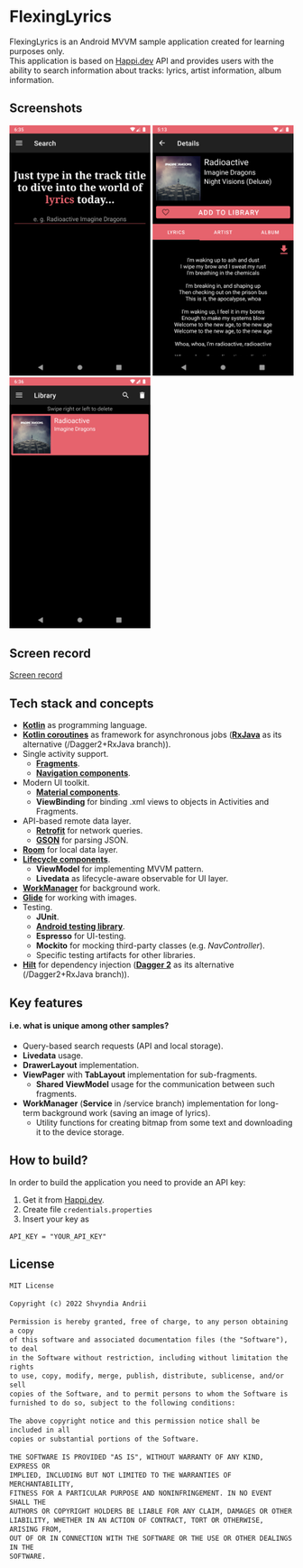 # FlexingLyrics
FlexingLyrics is an Android MVVM sample application created for learning purposes only.\
This application is based on [Happi.dev](https://happi.dev/) API and provides users with the ability to search information about tracks: lyrics, artist information, album information.

## Screenshots
<p float="left">
  <img src="assets/screen1.png" width=250/>
  <img src="assets/screen2.png" width=250/> 
  <img src="assets/screen3.png" width=250/>
</p>

## Screen record
[Screen record](https://user-images.githubusercontent.com/43935139/160253647-8c365434-017a-40cc-9fd0-a8b3f084e5bd.mp4)

## Tech stack and concepts
* **[Kotlin](https://kotlinlang.org/)** as programming language.
* **[Kotlin coroutines](https://kotlin.github.io/kotlinx.coroutines/kotlinx-coroutines-core/)** as framework for asynchronous jobs (**[RxJava](https://github.com/ReactiveX/RxJava)** as its alternative (/Dagger2+RxJava branch)).
* Single activity support.
  * **[Fragments](https://developer.android.com/jetpack/androidx/releases/fragment)**.
  * **[Navigation components](https://developer.android.com/jetpack/androidx/releases/navigation)**.
* Modern UI toolkit.
  * **[Material components](https://material.io/develop/android)**.
  * **ViewBinding** for binding .xml views to objects in Activities and Fragments.
* API-based remote data layer.
  * **[Retrofit](https://square.github.io/retrofit/)** for network queries.
  * **[GSON](https://github.com/google/gson)** for parsing JSON.
* **[Room](https://developer.android.com/jetpack/androidx/releases/room)** for local data layer.
* **[Lifecycle components](https://developer.android.com/jetpack/androidx/releases/lifecycle)**.
  * **ViewModel** for implementing MVVM pattern.
  * **Livedata** as lifecycle-aware observable for UI layer.
* **[WorkManager](https://developer.android.com/reference/androidx/work/WorkManager)** for background work.
* **[Glide](https://github.com/bumptech/glide)** for working with images.
* Testing.
  * **JUnit**.
  * **[Android testing library](https://developer.android.com/jetpack/androidx/releases/test)**.
  * **Espresso** for UI-testing.
  * **Mockito** for mocking third-party classes (e.g. *NavController*).
  * Specific testing artifacts for other libraries.
* **[Hilt](https://dagger.dev/hilt/)** for dependency injection (**[Dagger 2](https://dagger.dev/)** as its alternative (/Dagger2+RxJava branch)).

## Key features
#### i.e. what is unique among other samples?
* Query-based search requests (API and local storage).
* **Livedata** usage.
* **DrawerLayout** implementation.
* **ViewPager** with **TabLayout** implementation for sub-fragments.
  * **Shared ViewModel** usage for the communication between such fragments.
* **WorkManager** (**Service** in /service branch) implementation for long-term background work (saving an image of lyrics).
  * Utility functions for creating bitmap from some text and downloading it to the device storage.

## How to build?
In order to build the application you need to provide an API key:
1. Get it from [Happi.dev](https://happi.dev/).
2. Create file `credentials.properties`
3. Insert your key as 
```
API_KEY = "YOUR_API_KEY"
```

## License
```
MIT License

Copyright (c) 2022 Shvyndia Andrii

Permission is hereby granted, free of charge, to any person obtaining a copy
of this software and associated documentation files (the "Software"), to deal
in the Software without restriction, including without limitation the rights
to use, copy, modify, merge, publish, distribute, sublicense, and/or sell
copies of the Software, and to permit persons to whom the Software is
furnished to do so, subject to the following conditions:

The above copyright notice and this permission notice shall be included in all
copies or substantial portions of the Software.

THE SOFTWARE IS PROVIDED "AS IS", WITHOUT WARRANTY OF ANY KIND, EXPRESS OR
IMPLIED, INCLUDING BUT NOT LIMITED TO THE WARRANTIES OF MERCHANTABILITY,
FITNESS FOR A PARTICULAR PURPOSE AND NONINFRINGEMENT. IN NO EVENT SHALL THE
AUTHORS OR COPYRIGHT HOLDERS BE LIABLE FOR ANY CLAIM, DAMAGES OR OTHER
LIABILITY, WHETHER IN AN ACTION OF CONTRACT, TORT OR OTHERWISE, ARISING FROM,
OUT OF OR IN CONNECTION WITH THE SOFTWARE OR THE USE OR OTHER DEALINGS IN THE
SOFTWARE.
```
